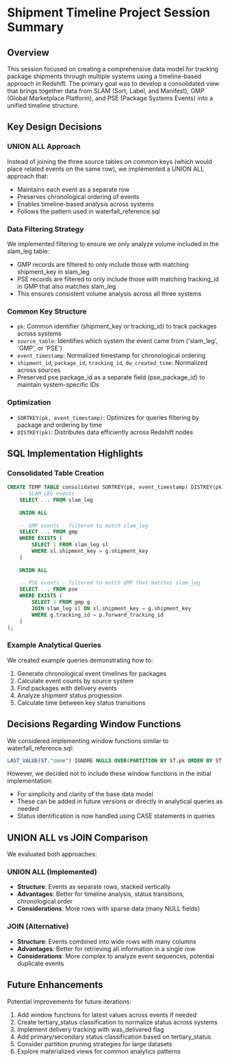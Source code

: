 # Shipment Timeline Project Session Summary

## Overview

This session focused on creating a comprehensive data model for tracking package shipments through multiple systems using a timeline-based approach in Redshift. The primary goal was to develop a consolidated view that brings together data from SLAM (Sort, Label, and Manifest), GMP (Global Marketplace Platform), and PSE (Package Systems Events) into a unified timeline structure.

## Key Design Decisions

### UNION ALL Approach
Instead of joining the three source tables on common keys (which would place related events on the same row), we implemented a UNION ALL approach that:
- Maintains each event as a separate row
- Preserves chronological ordering of events
- Enables timeline-based analysis across systems
- Follows the pattern used in waterfall_reference.sql

### Data Filtering Strategy
We implemented filtering to ensure we only analyze volume included in the slam_leg table:
- GMP records are filtered to only include those with matching shipment_key in slam_leg
- PSE records are filtered to only include those with matching tracking_id in GMP that also matches slam_leg
- This ensures consistent volume analysis across all three systems

### Common Key Structure
- `pk`: Common identifier (shipment_key or tracking_id) to track packages across systems
- `source_table`: Identifies which system the event came from ('slam_leg', 'GMP', or 'PSE')
- `event_timestamp`: Normalized timestamp for chronological ordering
- `shipment_id`, `package_id`, `tracking_id`, `dw_created_time`: Normalized across sources
- Preserved pse.package_id as a separate field (pse_package_id) to maintain system-specific IDs

### Optimization
- `SORTKEY(pk, event_timestamp)`: Optimizes for queries filtering by package and ordering by time
- `DISTKEY(pk)`: Distributes data efficiently across Redshift nodes

## SQL Implementation Highlights

### Consolidated Table Creation
```sql
CREATE TEMP TABLE consolidated SORTKEY(pk, event_timestamp) DISTKEY(pk) AS (
    -- SLAM_LEG events
    SELECT ... FROM slam_leg
    
    UNION ALL
    
    -- GMP events - filtered to match slam_leg
    SELECT ... FROM gmp
    WHERE EXISTS (
        SELECT 1 FROM slam_leg sl
        WHERE sl.shipment_key = g.shipment_key
    )
    
    UNION ALL
    
    -- PSE events - filtered to match GMP that matches slam_leg
    SELECT ... FROM pse
    WHERE EXISTS (
        SELECT 1 FROM gmp g
        JOIN slam_leg sl ON sl.shipment_key = g.shipment_key
        WHERE g.tracking_id = p.forward_tracking_id
    )
);
```

### Example Analytical Queries
We created example queries demonstrating how to:
1. Generate chronological event timelines for packages
2. Calculate event counts by source system
3. Find packages with delivery events
4. Analyze shipment status progression
5. Calculate time between key status transitions

## Decisions Regarding Window Functions

We considered implementing window functions similar to waterfall_reference.sql:
```sql
LAST_VALUE(ST."zone") IGNORE NULLS OVER(PARTITION BY ST.pk ORDER BY ST.event_timestamp ROWS BETWEEN UNBOUNDED PRECEDING AND CURRENT ROW) AS latest_slammed_zone
```

However, we decided not to include these window functions in the initial implementation:
- For simplicity and clarity of the base data model
- These can be added in future versions or directly in analytical queries as needed
- Status identification is now handled using CASE statements in queries

## UNION ALL vs JOIN Comparison

We evaluated both approaches:

### UNION ALL (Implemented)
- **Structure**: Events as separate rows, stacked vertically
- **Advantages**: Better for timeline analysis, status transitions, chronological order
- **Considerations**: More rows with sparse data (many NULL fields)

### JOIN (Alternative)
- **Structure**: Events combined into wide rows with many columns
- **Advantages**: Better for retrieving all information in a single row
- **Considerations**: More complex to analyze event sequences, potential duplicate events

## Future Enhancements

Potential improvements for future iterations:
1. Add window functions for latest values across events if needed
2. Create tertiary_status classification to normalize status across systems
3. Implement delivery tracking with was_delivered flag
4. Add primary/secondary status classification based on tertiary_status
5. Consider partition pruning strategies for large datasets
6. Explore materialized views for common analytics patterns